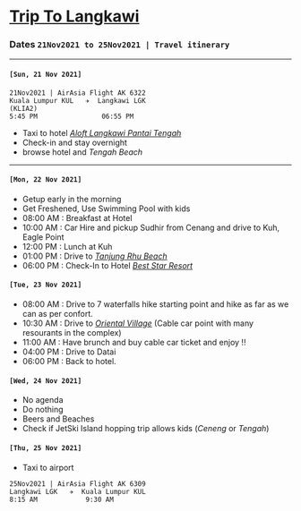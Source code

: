 # [Trip To Langkawi](https://en.wikipedia.org/wiki/Langkawi)

### Dates `21Nov2021 to 25Nov2021 | Travel itinerary` 
***
#### `[Sun, 21 Nov 2021]`

```
21Nov2021 | AirAsia Flight AK 6322
Kuala Lumpur KUL   ✈  Langkawi LGK
(KLIA2)
5:45 PM                06:55 PM   
```  
* Taxi to hotel [*Aloft Langkawi Pantai Tengah*](https://www.booking.com/hotel/my/aloft-langkawi-pantai-tengah.en-gb.html?aid=356980;label=gog235jc-1DCAsooQFCHGFsb2Z0LWxhbmdrYXdpLXBhbnRhaS10ZW5nYWhIM1gDaKEBiAEBmAEJuAEXyAEM2AED6AEBiAIBqAIDuALDy6uKBsACAdICJGVlMWQ2OTkwLWE1MzItNDBmNi05NzUwLTQyNDBjNmZjODg5ZNgCBOACAQ;sid=56154df37de3f1e9697d0b421db3db09;dist=0&keep_landing=1&sb_price_type=total&type=total&)
* Check-in and stay overnight
* browse hotel and *Tengah Beach*

***
####  `[Mon, 22 Nov 2021]`

* Getup early in the morning 
* Get Freshened, Use Swimming Pool with kids  
* 08:00 AM : Breakfast at Hotel    
* 10:00 AM : Car Hire and pickup Sudhir from Cenang and drive to Kuh, Eagle Point 
* 12:00 PM : Lunch at Kuh
* 01:00 PM : Drive to [*Tanjung Rhu Beach*](https://www.google.com/maps/place/Tanjung+Rhu+Beach/@6.4504375,99.8058892,15z/data=!3m1!4b1!4m5!3m4!1s0x304c7c9750aa017d:0xb60a522f3f148e84!8m2!3d6.4543901!4d99.8219476) 
* 06:00 PM : Check-In to Hotel [*Best Star Resort*](https://www.booking.com/hotel/my/best-star-resort.en-gb.html?aid=318615;label=English_Malaysia_EN_MY_28546570465-jELQnVdAMC_8Kt9BEgFNcAS217244047644%3Apl%3Ata%3Ap1%3Ap2%3Aac%3Aap%3Aneg%3Afi2643420983%3Atiaud-294889294453%3Adsa-209715373945%3Alp9066763%3Ali%3Adec%3Adm;sid=56154df37de3f1e9697d0b421db3db09;dest_id=900040048;dest_type=city;dist=0;from_beach_non_key_ufi_sr=1;group_adults=2;group_children=0;hapos=1;hpos=1;no_rooms=1;room1=A%2CA;sb_price_type=total;sr_order=popularity;srepoch=1632298763;srpvid=cb773a8529f70075;type=total;ucfs=1&#hotelTmpl)

####  `[Tue, 23 Nov 2021]` 
* 08:00 AM : Drive to 7 waterfalls hike starting point and hike as far as we can as per confort.
* 10:30 AM : Drive to [*Oriental Village*](https://www.langkawi-insight.com/langkawi_0000b0.htm) (Cable car point with many resourants in the complex)
* 11:00 AM : Have brunch and buy cable car ticket and enjoy !!
* 04:00 PM : Drive to Datai    
* 06:00 PM : Back to hotel.

####  `[Wed, 24 Nov 2021]`  
* No agenda
* Do nothing
* Beers and Beaches
* Check if JetSki Island hopping trip allows kids (*Ceneng* or *Tengah*)

#### `[Thu, 25 Nov 2021]`  

* Taxi to airport  

```
25Nov2021 | AirAsia Flight AK 6309
Langkawi LGK   ✈  Kuala Lumpur KUL
8:15 AM            9:30 AM
```
